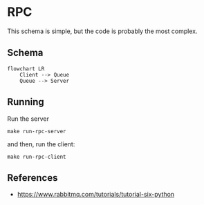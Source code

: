 # RPC

This schema is simple, but the code is probably the most complex.

## Schema

```mermaid
flowchart LR
    Client --> Queue
    Queue --> Server
```

## Running

Run the server

    make run-rpc-server

and then, run the client:

    make run-rpc-client

## References

* https://www.rabbitmq.com/tutorials/tutorial-six-python
